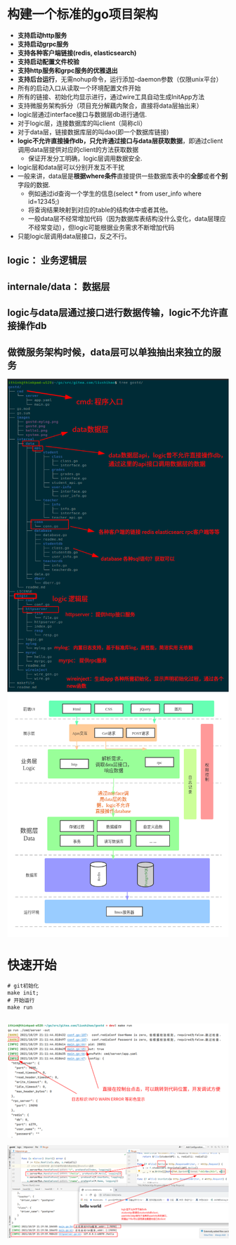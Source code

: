# 构建一个标准的go项目架构
- **支持启动http服务**
- **支持启动grpc服务**
- **支持各种客户端链接(redis, elasticsearch)**
- **支持启动配置文件校验**
- **支持http服务和grpc服务的优雅退出**
- **支持后台运行**，无需nohup命令，运行添加-daemon参数（仅限unix平台）
- 所有的启动入口从读取一个环境配置文件开始
- 所有的链接、初始化均显示进行，通过wire工具自动生成InitApp方法
- 支持微服务架构拆分（项目充分解藕内聚合，直接将data层抽出来）
- logic层通过interface接口与数据层db进行通信.
- 对于logic层，连接数据库的叫client（简称cli）
- 对于data层，链接数据库层的叫dao(即一个数据库链接)
- **logic不允许直接操作db，只允许通过接口与data层获取数据**，即通过client调用data层提供对应的client的方法获取数据
    - 保证开发分工明确，logic层调用数据安全.
- logic层和data层可以分别开发互不干扰
- 一般来讲，data层是**根据where条件**直接提供一些数据库表中的**全部**或者**个别**字段的数据.
    - 例如通过id查询一个学生的信息(select * from user_info where id=12345;)
    - 将查询结果映射到对应的table的结构体中或者其他。
    - 一般data层不经常增加代码（因为数据库表结构没什么变化，data层理应不经常变动），但logic可能根据业务需求不断增加代码
- 只能logic层调用data层接口，反之不行。


## logic： 业务逻辑层
## internale/data： 数据层
## logic与data层通过接口进行数据传输，logic不允许直接操作db
## 做微服务架构时候，data层可以单独抽出来独立的服务

![avatar](images/tree.png)
![avatar](images/system.png)
# 快速开始
```shell
# git初始化
make init;
# 开始运行
make run


```
![avatar](images/gostd-mylog.png)

![avatar](images/hello1.png)
